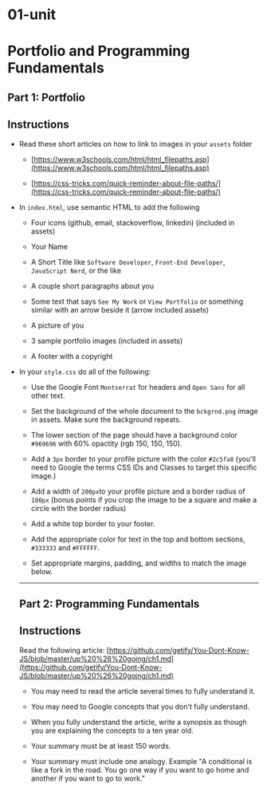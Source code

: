 # 01-unit

# Portfolio and Programming Fundamentals

## Part 1: Portfolio

## Instructions 

* Read these short articles on how to link to images in your `assets` folder 

  * [https://www.w3schools.com/html/html_filepaths.asp](https://www.w3schools.com/html/html_filepaths.asp)

  * [https://css-tricks.com/quick-reminder-about-file-paths/](https://css-tricks.com/quick-reminder-about-file-paths/)

* In `index.html`, use semantic HTML to add the following

  * Four icons (github, email, stackoverflow, linkedin) (included in assets)

  * Your Name

  * A Short Title like `Software Developer`, `Front-End Developer`, `JavaScript Nerd`, or the like 

  * A couple short paragraphs about you

  * Some text that says `See My Work` or `View Portfolio` or something similar with an arrow beside it (arrow included assets)

  * A picture of you

  * 3 sample portfolio images (included in assets)

  * A footer with a copyright

* In your `style.css` do all of the following:

  * Use the Google Font `Montserrat` for headers and `Open Sans` for all other text.

  * Set the background of the whole document to the `bckgrnd.png` image in assets. Make sure the background repeats.

  * The lower section of the page should have a background color `#969696` with 60% opactity (rgb 150, 150, 150). 

  * Add a `3px` border to your profile picture with the color `#2c5fa8` (you'll need to Google the terms CSS IDs and Classes to target this specific image.)

  * Add a width of `200px`to your profile picture and a border radius of `100px` (bonus points if you crop the image to be a square and make a circle with the border radius) 

  * Add a white top border to your footer.

  * Add the appropriate color for text in the top and bottom sections, `#333333` and `#FFFFFF`. 

  * Set appropriate margins, padding, and widths to match the image below.
  
  
  ---


  ## Part 2: Programming Fundamentals
  
  ## Instructions 

  Read the following article: [https://github.com/getify/You-Dont-Know-JS/blob/master/up%20%26%20going/ch1.md](https://github.com/getify/You-Dont-Know-JS/blob/master/up%20%26%20going/ch1.md)

  * You may need to read the article several times to fully understand it. 

  * You may need to Google concepts that you don't fully understand. 

  * When you fully understand the article, write a synopsis as though you are explaining the concepts to a ten year old. 

  * Your summary must be at least 150 words.
  
  * Your summary must include one analogy. Example "A conditional is like a fork in the road. You go one way if you want to go home and another if you want to go to work."
